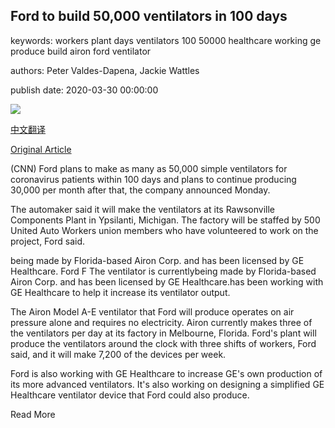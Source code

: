 ## Ford to build 50,000 ventilators in 100 days

keywords: workers plant days ventilators 100 50000 healthcare working ge produce build airon ford ventilator

authors: Peter Valdes-Dapena, Jackie Wattles

publish date: 2020-03-30 00:00:00

![](https://cdn.cnn.com/cnnnext/dam/assets/200330162556-01-ford-ge-ventilators-super-tease.jpg)

[中文翻译](Ford%20to%20build%2050%2C000%20ventilators%20in%20100%20days_zh.md)

[Original Article](https://edition.cnn.com/2020/03/30/business/ford-ge-healthcare-ventilators/index.html)

(CNN) Ford plans to make as many as 50,000 simple ventilators for coronavirus patients within 100 days and plans to continue producing 30,000 per month after that, the company announced Monday.

The automaker said it will make the ventilators at its Rawsonville Components Plant in Ypsilanti, Michigan. The factory will be staffed by 500 United Auto Workers union members who have volunteered to work on the project, Ford said.

being made by Florida-based Airon Corp. and has been licensed by GE Healthcare. Ford F The ventilator is currentlybeing made by Florida-based Airon Corp. and has been licensed by GE Healthcare.has been working with GE Healthcare to help it increase its ventilator output.

The Airon Model A-E ventilator that Ford will produce operates on air pressure alone and requires no electricity. Airon currently makes three of the ventilators per day at its factory in Melbourne, Florida. Ford's plant will produce the ventilators around the clock with three shifts of workers, Ford said, and it will make 7,200 of the devices per week.

Ford is also working with GE Healthcare to increase GE's own production of its more advanced ventilators. It's also working on designing a simplified GE Healthcare ventilator device that Ford could also produce.

Read More